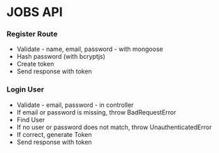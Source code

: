 # JOBS API
### Register Route
- Validate - name, email, password - with mongoose
- Hash password (with bcryptjs)
- Create token
- Send response with token

### Login User
- Validate - email, password - in controller
- If email or password is missing, throw BadRequestError
- Find User
- If no user or password does not match, throw UnauthenticatedError
- If correct, generate Token
- Send response with token